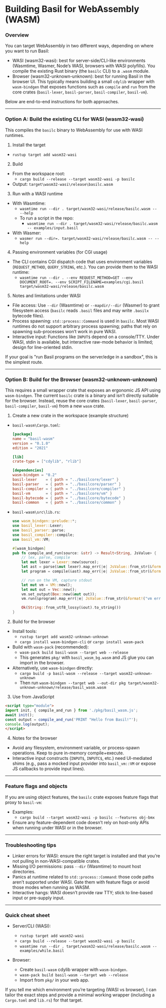 # Building Basil for WebAssembly (WASM)

### Overview
You can target WebAssembly in two different ways, depending on where you want to run Basil:

- WASI (wasm32-wasi): best for server-side/CLI-like environments (Wasmtime, Wasmer, Node’s WASI, browsers with WASI polyfills). You compile the existing Rust binary (the `basilc` CLI) to a `.wasm` module.
- Browser (wasm32-unknown-unknown): best for running Basil in the browser UI. This typically means building a small `cdylib` wrapper with `wasm-bindgen` that exposes functions such as `compile` and `run` from the core crates (`basil-lexer`, `basil-parser`, `basil-compiler`, `basil-vm`).

Below are end-to-end instructions for both approaches.

---

### Option A: Build the existing CLI for WASI (wasm32-wasi)
This compiles the `basilc` binary to WebAssembly for use with WASI runtimes.

1) Install the target
- `rustup target add wasm32-wasi`

2) Build
- From the workspace root:
  - `cargo build --release --target wasm32-wasi -p basilc`
- Output: `target\wasm32-wasi\release\basilc.wasm`

3) Run with a WASI runtime
- With Wasmtime:
  - `wasmtime run --dir . target/wasm32-wasi/release/basilc.wasm -- --help`
  - To run a script in the repo:
    - `wasmtime run --dir . target/wasm32-wasi/release/basilc.wasm -- examples/input.basil`
- With Wasmer:
  - `wasmer run --dir=. target/wasm32-wasi/release/basilc.wasm -- --help`

4) Passing environment variables (for CGI usage)
- The CLI contains CGI dispatch code that uses environment variables (`REQUEST_METHOD`, `QUERY_STRING`, etc.). You can provide them to the WASI runtime:
  - `wasmtime run --dir . --env REQUEST_METHOD=GET --env DOCUMENT_ROOT=. --env SCRIPT_FILENAME=examples/cgi.basil target/wasm32-wasi/release/basilc.wasm`

5) Notes and limitations under WASI
- File access: Use `--dir` (Wasmtime) or `--mapdir/--dir` (Wasmer) to grant filesystem access 
  (`basilc` reads `.basil` files and may write `.basilx` bytecode files).
- Process spawning: `std::process::Command` is used in `basilc`. Most WASI runtimes do not support arbitrary process spawning; paths that rely on spawning sub-processes won’t work in pure WASI.
- Interactive input: Functions like `INPUT$` depend on a console/TTY. Under WASI, stdin is available, but interactive raw-mode behavior is limited; design for line-oriented stdin.

If your goal is "run Basil programs on the server/edge in a sandbox", this is the simplest route.

---

### Option B: Build for the Browser (wasm32-unknown-unknown)
This requires a small wrapper crate that exposes an ergonomic JS API using `wasm-bindgen`. The current `basilc` crate is a binary and isn’t directly suitable for the browser. Instead, reuse the core crates (`basil-lexer`, `basil-parser`, `basil-compiler`, `basil-vm`) from a new `wasm` crate.

1) Create a new crate in the workspace (example structure)
- `basil-wasm\Cargo.toml`:
  ```toml
  [package]
  name = "basil-wasm"
  version = "0.1.0"
  edition = "2021"

  [lib]
  crate-type = ["cdylib", "rlib"]

  [dependencies]
  wasm-bindgen = "0.2"
  basil-lexer    = { path = "../basilcore/lexer" }
  basil-parser   = { path = "../basilcore/parser" }
  basil-compiler = { path = "../basilcore/compiler" }
  basil-vm       = { path = "../basilcore/vm" }
  basil-bytecode = { path = "../basilcore/bytecode" }
  basil-common   = { path = "../basilcore/common" }
  ```

- `basil-wasm\src\lib.rs`:
  ```rust
  use wasm_bindgen::prelude::*;
  use basil_lexer::Lexer;
  use basil_parser::parse;
  use basil_compiler::compile;
  use basil_vm::VM;

  #[wasm_bindgen]
  pub fn compile_and_run(source: &str) -> Result<String, JsValue> {
      // lex, parse, compile
      let mut lexer = Lexer::new(source);
      let ast = parse(&mut lexer).map_err(|e| JsValue::from_str(&format!("parse error: {}", e)))?;
      let program = compile(&ast).map_err(|e| JsValue::from_str(&format!("compile error: {}", e)))?;

      // run on the VM, capture stdout
      let mut vm = VM::new();
      let mut out = Vec::new();
      vm.set_output(Box::new(&mut out));
      vm.run(&program).map_err(|e| JsValue::from_str(&format!("vm error: {}", e)))?;

      Ok(String::from_utf8_lossy(&out).to_string())
  }
  ```

2) Build for the browser
- Install tools:
  - `rustup target add wasm32-unknown-unknown`
  - `cargo install wasm-bindgen-cli` or `cargo install wasm-pack`
- Build with `wasm-pack` (recommended):
  - `wasm-pack build basil-wasm --target web --release`
  - This generates `pkg/` with `basil_wasm_bg.wasm` and JS glue you can import in the browser.
- Alternatively, use `wasm-bindgen` directly:
  - `cargo build -p basil-wasm --release --target wasm32-unknown-unknown`
  - Then run `wasm-bindgen --target web --out-dir pkg target/wasm32-unknown-unknown/release/basil_wasm.wasm`

3) Use from JavaScript
  ```html
  <script type="module">
  import init, { compile_and_run } from './pkg/basil_wasm.js';
  await init();
  const output = compile_and_run('PRINT "Hello from Basil!"');
  console.log(output);
  </script>
  ```

4) Notes for the browser
- Avoid any filesystem, environment variable, or process-spawn operations. Keep to pure in-memory compile+execute.
- Interactive input constructs (`INPUT$`, `INPUTC$`, etc.) need UI-mediated shims (e.g., pass a mocked input provider into `basil_vm::VM` or expose JS callbacks to provide input lines).

---

### Feature flags and objects
If you are using object features, the `basilc` crate exposes feature flags that proxy to `basil-vm`:
- Examples:
  - `cargo build --target wasm32-wasi -p basilc --features obj-bmx`
- Ensure any feature-dependent code doesn’t rely on host-only APIs when running under WASI or in the browser.

---

### Troubleshooting tips
- Linker errors for WASI: ensure the right target is installed and that you’re not pulling in non-WASI-compatible crates.
- Missing I/O permissions: pass `--dir` (Wasmtime) to mount host directories.
- Panics at runtime related to `std::process::Command`: those code paths aren’t supported under WASI. Gate them with feature flags or avoid those modes when running as WASM.
- Interactive hangs: WASI doesn’t provide raw TTY; stick to line-based input or pre-supply input.

---

### Quick cheat sheet
- Server/CLI (WASI):
  - `rustup target add wasm32-wasi`
  - `cargo build --release --target wasm32-wasi -p basilc`
  - `wasmtime run --dir . target/wasm32-wasi/release/basilc.wasm -- examples/while.basil`

- Browser:
  - Create `basil-wasm` cdylib wrapper with `wasm-bindgen`.
  - `wasm-pack build basil-wasm --target web --release`
  - Import from `pkg/` in your web app.

If you tell me which environment you’re targeting (WASI vs browser), I can tailor the exact steps and provide a minimal working wrapper (including a `Cargo.toml` and `lib.rs`) for that target.